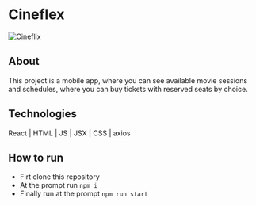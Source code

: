 # Cineflex

![Cineflix](https://user-images.githubusercontent.com/92904799/149541366-264fb3a3-566c-4035-bfc5-9cf3e5b42e1d.gif)

## About

This project is a mobile app, where you can see available movie sessions and schedules, where you can buy tickets with reserved seats by choice.

## Technologies

React | HTML | JS | JSX | CSS | axios 


## How to run

- Firt clone this repository
- At the prompt run  ```npm i```
- Finally run at the prompt  ```npm run start```

